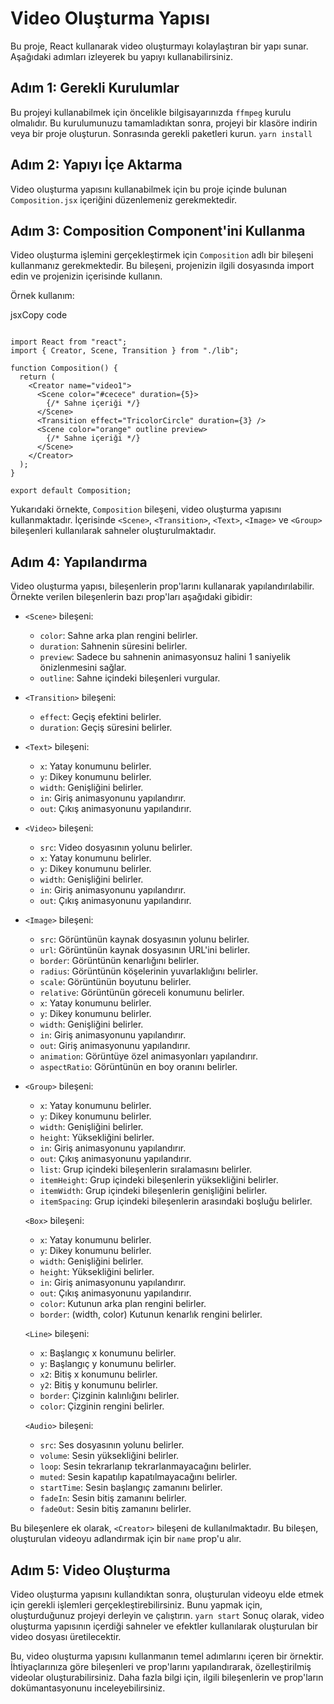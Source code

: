 
# Video Oluşturma Yapısı

Bu proje, React kullanarak video oluşturmayı kolaylaştıran bir yapı sunar. Aşağıdaki adımları izleyerek bu yapıyı kullanabilirsiniz.

## Adım 1: Gerekli Kurulumlar

Bu projeyi kullanabilmek için öncelikle bilgisayarınızda `ffmpeg` kurulu olmalıdır. Bu kurulumunuzu tamamladıktan sonra, projeyi bir klasöre indirin veya bir proje oluşturun. Sonrasında gerekli paketleri kurun.
`yarn install` 

## Adım 2: Yapıyı İçe Aktarma

Video oluşturma yapısını kullanabilmek için bu proje içinde bulunan `Composition.jsx` içeriğini düzenlemeniz gerekmektedir. 

## Adım 3: Composition Component'ini Kullanma

Video oluşturma işlemini gerçekleştirmek için `Composition` adlı bir bileşeni kullanmanız gerekmektedir. Bu bileşeni, projenizin ilgili dosyasında import edin ve projenizin içerisinde kullanın.

Örnek kullanım:

jsxCopy code

```

import React from "react";
import { Creator, Scene, Transition } from "./lib";

function Composition() {
  return (
    <Creator name="video1">
      <Scene color="#cecece" duration={5}>
        {/* Sahne içeriği */}
      </Scene>
      <Transition effect="TricolorCircle" duration={3} />
      <Scene color="orange" outline preview>
        {/* Sahne içeriği */}
      </Scene>
    </Creator>
  );
}

export default Composition;
``` 

Yukarıdaki örnekte, `Composition` bileşeni, video oluşturma yapısını kullanmaktadır. İçerisinde `<Scene>`, `<Transition>`, `<Text>`, `<Image>` ve `<Group>` bileşenleri kullanılarak sahneler oluşturulmaktadır.

## Adım 4: Yapılandırma

Video oluşturma yapısı, bileşenlerin prop'larını kullanarak yapılandırılabilir. Örnekte verilen bileşenlerin bazı prop'ları aşağıdaki gibidir:

-   `<Scene>` bileşeni:
    
    -   `color`: Sahne arka plan rengini belirler.
    -   `duration`: Sahnenin süresini belirler.
    -   `preview`: Sadece bu sahnenin animasyonsuz halini 1 saniyelik önizlenmesini sağlar.
    -   `outline`: Sahne içindeki bileşenleri vurgular. 

-   `<Transition>` bileşeni:
    
    -   `effect`: Geçiş efektini belirler.
    -   `duration`: Geçiş süresini belirler.
-   `<Text>` bileşeni:
    
    -   `x`: Yatay konumunu belirler.
    -   `y`: Dikey konumunu belirler.
    -   `width`: Genişliğini belirler.
    -   `in`: Giriş animasyonunu yapılandırır.
    -   `out`: Çıkış animasyonunu yapılandırır.
-   `<Video>` bileşeni:

    -   `src`: Video dosyasının yolunu belirler.
    -   `x`: Yatay konumunu belirler.
    -   `y`: Dikey konumunu belirler.
    -   `width`: Genişliğini belirler.
    -   `in`: Giriş animasyonunu yapılandırır.
    -   `out`: Çıkış animasyonunu yapılandırır.
-   `<Image>` bileşeni:
    
    -   `src`: Görüntünün kaynak dosyasının yolunu belirler.
    -   `url`: Görüntünün kaynak dosyasının URL'ini belirler.
    -   `border`: Görüntünün kenarlığını belirler.
    -   `radius`: Görüntünün köşelerinin yuvarlaklığını belirler.
    -   `scale`: Görüntünün boyutunu belirler.
    -   `relative`: Görüntünün göreceli konumunu belirler.
    -   `x`: Yatay konumunu belirler.
    -   `y`: Dikey konumunu belirler.
    -   `width`: Genişliğini belirler.
    -   `in`: Giriş animasyonunu yapılandırır.
    -   `out`: Giriş animasyonunu yapılandırır.
    -   `animation`: Görüntüye özel animasyonları yapılandırır.
    -   `aspectRatio`: Görüntünün en boy oranını belirler.

-   `<Group>` bileşeni:
    
    -   `x`: Yatay konumunu belirler.
    -   `y`: Dikey konumunu belirler.
    -   `width`: Genişliğini belirler.
    -   `height`: Yüksekliğini belirler.
    -   `in`: Giriş animasyonunu yapılandırır.
    -   `out`: Çıkış animasyonunu yapılandırır.
    -   `list`: Grup içindeki bileşenlerin sıralamasını belirler.
    -   `itemHeight`: Grup içindeki bileşenlerin yüksekliğini belirler.
    -   `itemWidth`: Grup içindeki bileşenlerin genişliğini belirler.
    -   `itemSpacing`: Grup içindeki bileşenlerin arasındaki boşluğu belirler.

    `<Box>` bileşeni:
    -  `x`: Yatay konumunu belirler.
    -  `y`: Dikey konumunu belirler.
    -  `width`: Genişliğini belirler.
    -  `height`: Yüksekliğini belirler.
    -  `in`: Giriş animasyonunu yapılandırır.
    -  `out`: Çıkış animasyonunu yapılandırır.
    -  `color`: Kutunun arka plan rengini belirler.
    -  `border`: (width, color) Kutunun kenarlık rengini belirler.

    `<Line>` bileşeni:
    -  `x`: Başlangıç x konumunu belirler.
    -  `y`: Başlangıç y konumunu belirler.
    -  `x2`: Bitiş x konumunu belirler.
    -  `y2`: Bitiş y konumunu belirler.
    -  `border`: Çizginin kalınlığını belirler.
    -  `color`: Çizginin rengini belirler.

    `<Audio>` bileşeni:
    -  `src`: Ses dosyasının yolunu belirler.
    -  `volume`: Sesin yüksekliğini belirler.
    -  `loop`: Sesin tekrarlanıp tekrarlanmayacağını belirler.
    -  `muted`: Sesin kapatılıp kapatılmayacağını belirler.
    -  `startTime`: Sesin başlangıç zamanını belirler.
    -  `fadeIn`: Sesin bitiş zamanını belirler.
    -  `fadeOut`: Sesin bitiş zamanını belirler.
    

Bu bileşenlere ek olarak, `<Creator>` bileşeni de kullanılmaktadır. Bu bileşen, oluşturulan videoyu adlandırmak için bir `name` prop'u alır.

## Adım 5: Video Oluşturma

Video oluşturma yapısını kullandıktan sonra, oluşturulan videoyu elde etmek için gerekli işlemleri gerçekleştirebilirsiniz. Bunu yapmak için, oluşturduğunuz projeyi derleyin ve çalıştırın. 
`yarn start` 
Sonuç olarak, video oluşturma yapısının içerdiği sahneler ve efektler kullanılarak oluşturulan bir video dosyası üretilecektir.

Bu, video oluşturma yapısını kullanmanın temel adımlarını içeren bir örnektir. İhtiyaçlarınıza göre bileşenleri ve prop'larını yapılandırarak, özelleştirilmiş videolar oluşturabilirsiniz. Daha fazla bilgi için, ilgili bileşenlerin ve prop'ların dokümantasyonunu inceleyebilirsiniz.
